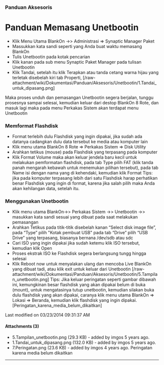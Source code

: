 ### Panduan Aksesoris
    
# Panduan Memasang Unetbootin
  * Klik Menu Utama BlankOn ->> Administrasi => Synaptic Manager Paket
  * Massukkan kata sandi seperti yang Anda buat waktu memasang BlankOn
  * Tulis Unetbootin pada kotak pencarian
  * Klik kanan pada sub menu Synaptic Paket Manager pada tulisan Unetbootin
  * Klik Tandai, setelah itu klik Terapkan atau tanda cetang warna hijau yang
      terletak disebelah kiri tab Properti,
[/raw-attachment/wiki/Dokumentasi/Panduan/Aksesoris/Unetbootin/1.Tandai_untuk_dipasang.png]

Maka proses unduh dan pemasangan Unetbootin segera berjalan, tunggu prosesnya
sampai selesai, kemudian keluar dari destop BlankOn 8 Rote, dan masuk lagi maka
pada menu Perkakas Sistem akan terdapat menu Unetbootin
### Memformat Flashdisk
  * Format terlebih dulu Flashdisk yang ingin dipakai, jika sudah ada datanya
      cadangkan dulu data tersebut ke media atau komputer lain
  * Klik menu utama BlankOn 8 Rote => Perkakas Sistem => Disk Utility
  * Arahkan tetikus (mouse) pada Flashdisk yang terpasang pada komputer
  * Klik Format Volume maka akan keluar jendela baru kecil untuk melakukan
      pemformatan flashdisk, pada tab Type pilih FAT (klik tanda panah mengarah
      kebawah untuk menemukan pilihan tersebut), pada tab Name isi dengan nama
      yang di kehendaki, kemudian klik Format
Tips: jika pada komputer terpasang lebih dari satu Flashdisk harap perhatikan
benar Flashdisk yang ingin di format, karena jika salah pilih maka Anda akan
kehilangan data, setelah itu.
### Menggunakan Unetbootin
  * Klik menu utama BlankOn->> Perkakas Sistem ->> Unetbootin ->> masukkan
      kata sandi sesuai yang dibuat pada saat melakukan pemasangan
  * Arahkan Tetikus pada titik-titik disebelah kanan “Select disk image
      file”, pada “Type” pilih "Kotak pembuat USB" pada tab “Drive” pilih “USB
      Drive” yang terpasang, biasanya bernana /dev/sdb atau sdc
  * Cari ISO yang ingin dipakai jika sudah ketemu klik ISO tersebut, kemudian
      klik Open
  * Proses ekstrak ISO ke Flashdisk segera berlangsung tungg hingga selesai
  * Klik Reboot now untuk menyalakan ulang dan mencoba Live BlankOn yang
      dibuat tadi, atau klik exit untuk keluar dari Unetbootin
[/raw-attachment/wiki/Dokumentasi/Panduan/Aksesoris/Unetbootin/5.Tampilan_unetbootin.png]
Tips: Jika keluar peringatan seperti gambar dibawah ini, kemungkinan besar
flashdisk yang akan dipakai belum di buka (mount), untuk mengatasinya tutup
unetbootin, kemudian silakan buka dulu flashdisk yang akan dipakai, caranya
klik menu utama BlankOn => Lokasi => Beranda, kemudian klik flashdisk yang
ingin dipakai.
[Peringatan_karena_media_belum_dikaitkan]

Last modified on 03/23/2014 09:31:37 AM
#### Attachments (3)
  * 5.Tampilan_unetbootin.png​ (29.3 KB) - added by imgos 5 years ago.
  * 1.Tandai_untuk_dipasang.png​ (132.0 KB) - added by imgos 5 years ago.
  * 7.Peringatan.png​ (23.6 KB) - added by imgos 4 years ago. Peringatan
      karena media belum dikaitkan

---
 
